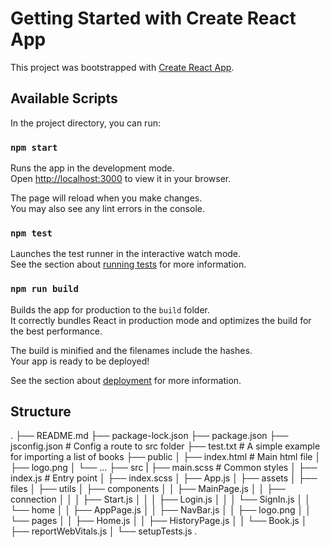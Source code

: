 # Getting Started with Create React App

This project was bootstrapped with [Create React App](https://github.com/facebook/create-react-app).

## Available Scripts

In the project directory, you can run:

### `npm start`

Runs the app in the development mode.\
Open [http://localhost:3000](http://localhost:3000) to view it in your browser.

The page will reload when you make changes.\
You may also see any lint errors in the console.

### `npm test`

Launches the test runner in the interactive watch mode.\
See the section about [running tests](https://facebook.github.io/create-react-app/docs/running-tests) for more information.

### `npm run build`

Builds the app for production to the `build` folder.\
It correctly bundles React in production mode and optimizes the build for the best performance.

The build is minified and the filenames include the hashes.\
Your app is ready to be deployed!

See the section about [deployment](https://facebook.github.io/create-react-app/docs/deployment) for more information.

## Structure

.
├── README.md
├── package-lock.json
├── package.json
├── jsconfig.json               # Config a route to src folder
├── test.txt                    # A simple example for importing a list of books
├── public
│   ├── index.html              # Main html file
│   ├── logo.png
│   └── ...
├── src
|   ├── main.scss               # Common styles
│   ├── index.js                # Entry point
│   ├── index.scss
│   ├── App.js
│   ├── assets
│   ├── files
│   ├── utils
│   ├── components
│   │   ├── MainPage.js
│   │   ├── connection
│   │   │   ├── Start.js
│   │   │   ├── Login.js
│   │   │   └── SignIn.js
│   │   └── home
│   │       ├── AppPage.js
│   │       ├── NavBar.js
│   │       ├── logo.png
│   │       └── pages
│   │           ├── Home.js
│   │           ├── HistoryPage.js
│   │           └── Book.js
│   ├── reportWebVitals.js
│   └── setupTests.js
.
